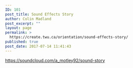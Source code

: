 ```yaml
---
ID: 101
post_title: Sound Effects Story
author: Colin Madland
post_excerpt: ""
layout: page
permalink: >
  https://create.twu.ca/orientation/sound-effects-story/
published: true
post_date: 2017-07-14 11:41:43
---
```

https://soundcloud.com/a_motley92/sound-story